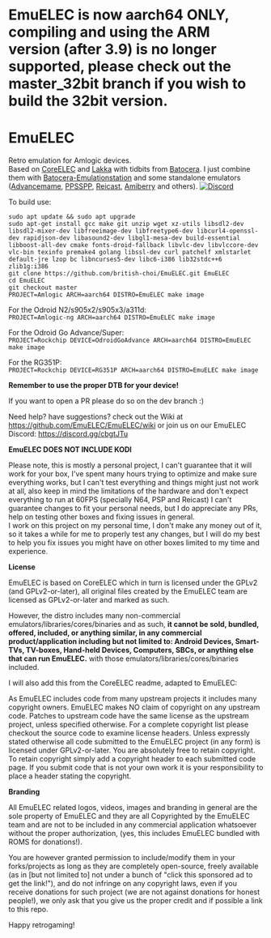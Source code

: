 # EmuELEC is now aarch64 ONLY, compiling and using the ARM version (after 3.9) is no longer supported, please check out the master_32bit branch if you wish to build the 32bit version.

# EmuELEC  
Retro emulation for Amlogic devices.  
Based on  [CoreELEC](https://github.com/CoreELEC/CoreELEC) and [Lakka](https://github.com/libretro/Lakka-LibreELEC) with tidbits from [Batocera](https://github.com/batocera-linux/batocera.linux). I just combine them with [Batocera-Emulationstation](https://github.com/batocera-linux/batocera-emulationstation) and some standalone emulators ([Advancemame](https://github.com/amadvance/advancemame), [PPSSPP](https://github.com/hrydgard/ppsspp), [Reicast](https://github.com/reicast/reicast-emulator), [Amiberry](https://github.com/midwan/amiberry) and others). 
[![Discord](https://img.shields.io/badge/chat-on%20discord-7289da.svg?logo=discord)](https://discord.gg/cbgtJTu)


To build use:  

```
sudo apt update && sudo apt upgrade
sudo apt-get install gcc make git unzip wget xz-utils libsdl2-dev libsdl2-mixer-dev libfreeimage-dev libfreetype6-dev libcurl4-openssl-dev rapidjson-dev libasound2-dev libgl1-mesa-dev build-essential libboost-all-dev cmake fonts-droid-fallback libvlc-dev libvlccore-dev vlc-bin texinfo premake4 golang libssl-dev curl patchelf xmlstarlet default-jre lzop bc libncurses5-dev libc6-i386 lib32stdc++6 zlib1g:i386
git clone https://github.com/british-choi/EmuELEC.git EmuELEC    
cd EmuELEC  
git checkout master  
PROJECT=Amlogic ARCH=aarch64 DISTRO=EmuELEC make image   
```
For the Odroid N2/s905x2/s905x3/a311d:  
`PROJECT=Amlogic-ng ARCH=aarch64 DISTRO=EmuELEC make image`

For the Odroid Go Advance/Super:  
`PROJECT=Rockchip DEVICE=OdroidGoAdvance ARCH=aarch64 DISTRO=EmuELEC make image`

For the RG351P:  
`PROJECT=Rockchip DEVICE=RG351P ARCH=aarch64 DISTRO=EmuELEC make image`

**Remember to use the proper DTB for your device!**

If you want to open a PR please do so on the dev branch :) 

Need help? have suggestions? check out the Wiki at https://github.com/EmuELEC/EmuELEC/wiki or join us on our EmuELEC Discord: https://discord.gg/cbgtJTu

**EmuELEC DOES NOT INCLUDE KODI**

Please note, this is mostly a personal project, I can't guarantee that it will work for your box, I've spent many hours trying to optimize and make sure everything works, but I can't test everything and things might just not work at all, also keep in mind the limitations of the hardware and don't expect everything to run at 60FPS (specially N64, PSP and Reicast) I can't guarantee changes to fit your personal needs, but I do appreciate any PRs, help on testing other boxes and fixing issues in general.  
I work on this project on my personal time, I don't make any money out of it, so it takes a while for me to properly test any changes, but I will do my best to help you fix issues you might have on other boxes limited to my time and experience. 

**License**

EmuELEC is based on CoreELEC which in turn is licensed under the GPLv2 (and GPLv2-or-later), all original files created by the EmuELEC team are licensed as GPLv2-or-later and marked as such.

However, the distro includes many non-commercial emulators/libraries/cores/binaries and as such, **it cannot be sold, bundled, offered, included, or anything similar, in any commercial product/application including but not limited to: Android Devices, Smart-TVs, TV-boxes, Hand-held Devices, Computers, SBCs, or anything else that can run EmuELEC.** with those emulators/libraries/cores/binaries included.

I will also add this from the CoreELEC readme, adapted to EmuELEC:

As EmuELEC includes code from many upstream projects it includes many copyright owners. EmuELEC makes NO claim of copyright on any upstream code. Patches to upstream code have the same license as the upstream project, unless specified otherwise. For a complete copyright list please checkout the source code to examine license headers. Unless expressly stated otherwise all code submitted to the EmuELEC project (in any form) is licensed under GPLv2-or-later. You are absolutely free to retain copyright. To retain copyright simply add a copyright header to each submitted code page. If you submit code that is not your own work it is your responsibility to place a header stating the copyright.

**Branding**

All EmuELEC related logos, videos, images and branding in general are the sole property of EmuELEC and they are all Copyrighted by the EmuELEC team and are not to be included in any commercial application whatsoever without the proper authorization, (yes, this includes EmuELEC bundled with ROMS for donations!).

You are however granted permission to include/modify them in your forks/projects as long as they are completely open-source, freely available (as in [but not limited to] not under a bunch of "click this sponsored ad to get the link!"), and do not infringe on any copyright laws, even if you receive donations for such project (we are not against donations for honest people!), we only ask that you give us the proper credit and if possible a link to this repo.

Happy retrogaming! 
